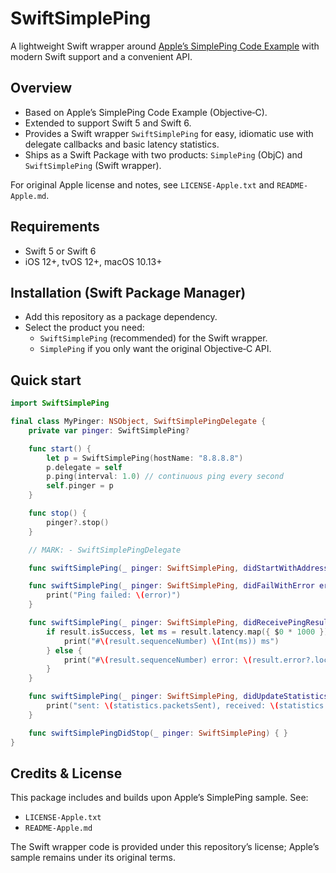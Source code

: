 # SwiftSimplePing

A lightweight Swift wrapper around [Apple’s SimplePing Code Example](https://developer.apple.com/library/archive/samplecode/SimplePing/Introduction/Intro.html)  with modern Swift support and a convenient API.

## Overview

- Based on Apple’s SimplePing Code Example (Objective‑C).
- Extended to support Swift 5 and Swift 6.
- Provides a Swift wrapper `SwiftSimplePing` for easy, idiomatic use with delegate callbacks and basic latency statistics.
- Ships as a Swift Package with two products: `SimplePing` (ObjC) and `SwiftSimplePing` (Swift wrapper).

For original Apple license and notes, see `LICENSE-Apple.txt` and `README-Apple.md`.

## Requirements

- Swift 5 or Swift 6
- iOS 12+, tvOS 12+, macOS 10.13+

## Installation (Swift Package Manager)

- Add this repository as a package dependency.
- Select the product you need:
  - `SwiftSimplePing` (recommended) for the Swift wrapper.
  - `SimplePing` if you only want the original Objective‑C API.

## Quick start

```swift
import SwiftSimplePing

final class MyPinger: NSObject, SwiftSimplePingDelegate {
	private var pinger: SwiftSimplePing?

	func start() {
		let p = SwiftSimplePing(hostName: "8.8.8.8")
		p.delegate = self
		p.ping(interval: 1.0) // continuous ping every second
		self.pinger = p
	}

	func stop() {
		pinger?.stop()
	}

	// MARK: - SwiftSimplePingDelegate

	func swiftSimplePing(_ pinger: SwiftSimplePing, didStartWithAddress address: Data) { }

	func swiftSimplePing(_ pinger: SwiftSimplePing, didFailWithError error: Error) {
		print("Ping failed: \(error)")
	}

	func swiftSimplePing(_ pinger: SwiftSimplePing, didReceivePingResult result: PingResult) {
		if result.isSuccess, let ms = result.latency.map({ $0 * 1000 }) {
			print("#\(result.sequenceNumber) \(Int(ms)) ms")
		} else {
			print("#\(result.sequenceNumber) error: \(result.error?.localizedDescription ?? "unknown")")
		}
	}

	func swiftSimplePing(_ pinger: SwiftSimplePing, didUpdateStatistics statistics: PingStatistics) {
		print("sent: \(statistics.packetsSent), received: \(statistics.packetsReceived), loss: \(statistics.lossPercentage)%")
	}

	func swiftSimplePingDidStop(_ pinger: SwiftSimplePing) { }
}
```

## Credits & License

This package includes and builds upon Apple’s SimplePing sample. See:

- `LICENSE-Apple.txt`
- `README-Apple.md`

The Swift wrapper code is provided under this repository’s license; Apple’s sample remains under its original terms.